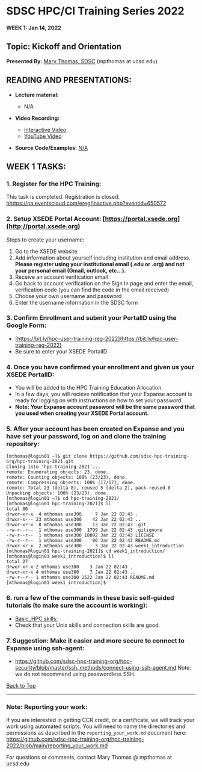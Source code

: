 # SDSC HPC/CI Training Series 2022

**WEEK 1: Jan 14, 2022**

## Topic:  Kickoff and Orientation<a name="top">
**Presented By:** [Mary Thomas, SDSC](https://hpc-students.sdsc.edu/instr_bios/mary_thomas.html)  (mpthomas at ucsd.edu)

## READING AND PRESENTATIONS:
* **Lecture material:** 
   * N/A
* **Video Recording:** 
   * [Interactive Video](https://education.sdsc.edu/training/interactive/hpc_user_training_2022/week1/)
   * [YouTube Video](https://youtu.be/AmkfITLet2I)

* **Source Code/Examples:** [N/A]()

## WEEK 1 TASKS:

### 1. Register for the HPC Training:
This task is completed. Registration is closed.
[hhttps://na.eventscloud.com/ereg/inactive.php?eventid=650572](https://na.eventscloud.com/ereg/inactive.php?eventid=650572)


### 2. Setup XSEDE Portal Account: [https://portal.xsede.org](http://portal.xsede.org)
Steps to create your username:
   1.  Go to the XSEDE website
   2.  Add information about yourself including institution and email address. **Please register using your institutional email (.edu or .org) and not your personal email (Gmail, outlook, etc...).**
   3.  Receive an account verification email
   4.  Go back to account verification on the Sign In page and enter the email, verification code (you can find the code in the email received)
   5.  Choose your own username and password
   6.  Enter the username information in the SDSC form

### 3. Confirm Enrollment and submit your PortalID using the Google Form:
* [https://bit.ly/hpc-user-training-reg-2022](https://bit.ly/hpc-user-training-reg-2022)
* Be sure to enter your XSEDE PortalID

### 4. Once you have confirmed your enrollment and given us your XSEDE PortalID:
* You will be added to the HPC Training Education Allocation.
* In a few days, you will recieve notification that your Expanse account is ready for logging on with instructions on how to set your password.
* **Note: Your Expanse account password will be the same password that you used when creating your XSEDE Portal account.**

### 5. After your account has been created on Expanse and you have set your password, log on and clone the training repository:
```
[mthomas@login01 ~]$ git clone https://github.com/sdsc-hpc-training-org/hpc-training-2021.git
Cloning into 'hpc-training-2021'...
remote: Enumerating objects: 23, done.
remote: Counting objects: 100% (23/23), done.
remote: Compressing objects: 100% (17/17), done.
remote: Total 23 (delta 8), reused 5 (delta 2), pack-reused 0
Unpacking objects: 100% (23/23), done.
[mthomas@login01 ~]$ cd hpc-training-2021/
[mthomas@login01 hpc-training-2021]$ ll
total 80
drwxr-xr-x  4 mthomas use300     7 Jan 22 02:43 .
drwxr-x--- 23 mthomas use300    42 Jan 22 02:43 ..
drwxr-xr-x  8 mthomas use300    13 Jan 22 02:43 .git
-rw-r--r--  1 mthomas use300  1799 Jan 22 02:43 .gitignore
-rw-r--r--  1 mthomas use300 18092 Jan 22 02:43 LICENSE
-rw-r--r--  1 mthomas use300    96 Jan 22 02:43 README.md
drwxr-xr-x  2 mthomas use300     3 Jan 22 02:43 week1_introduction
[mthomas@login01 hpc-training-2021]$ cd week1_introduction/
[mthomas@login01 week1_introduction]$ ll
total 27
drwxr-xr-x 2 mthomas use300    3 Jan 22 02:43 .
drwxr-xr-x 4 mthomas use300    7 Jan 22 02:43 ..
-rw-r--r-- 1 mthomas use300 2522 Jan 22 02:43 README.md
[mthomas@login01 week1_introduction]$ 
```

### 6. run a few of the commands in these basic self-guided tutorials (to make sure the account is working):
* [Basic_HPC skills:](https://github.com/sdsc-hpc-training-org/basic_skills)
* Check that your Unix skills and connection skills are good.

### 7. Suggestion:  Make it easier and more secure to connect to Expanse using ssh-agent:   
* https://github.com/sdsc-hpc-training-org/hpc-security/blob/master/ssh_methods/connect-using-ssh-agent.md
Note: we do not recommend using passwordless SSH.

  
[Back to Top](#top)
______
### Note: Reporting your work:
If you are interested in getting CCR credit, or a certificate, we will track your work using automated scripts.
You will need to name the directories and permissions as described in the ``reporting_your_work.md`` document here:
https://github.com/sdsc-hpc-training-org/hpc-training-2022/blob/main/reporting_your_work.md



For questions or comments, contact Mary Thomas @ mpthomas  at  ucsd.edu
